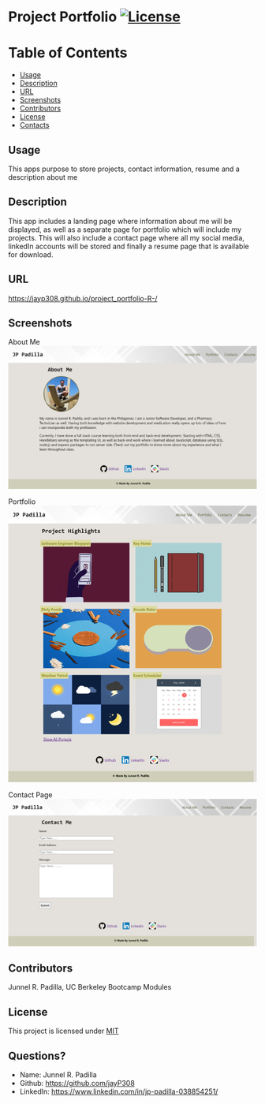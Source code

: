 # Project Portfolio [![License](https://img.shields.io/badge/License-MIT-blue.svg)](https://opensource.org/licenses/MIT)

# Table of Contents
* [Usage](#usage)
* [Description](#usage)
* [URL](#URL)
* [Screenshots](#Screenshots)
* [Contributors](#contributors)
* [License](#license)
* [Contacts](#contacts)
  
## Usage
This apps purpose to store projects, contact information, resume and a description about me
  
## Description
This app includes a landing page where information about me will be displayed, as well as a separate page for portfolio which will include my projects. This will also include a contact page where all my social media, linkedIn accounts will be stored and finally a resume page that is available for download.
  
## URL 
https://jayp308.github.io/project_portfolio-R-/

## Screenshots
About Me
<img src='./src/images/screenshot3.png'/>

Portfolio
<img src='./src/images/screenshot1.png'/>

Contact Page
<img src='./src/images/screenshot2.png'/>

## Contributors
Junnel R. Padilla, UC Berkeley Bootcamp Modules
  
## License
This project is licensed under [MIT](https://opensource.org/licenses/MIT)

## Questions?
* Name: Junnel R. Padilla
* Github: https://github.com/jayP308
* LinkedIn: https://www.linkedin.com/in/jp-padilla-038854251/